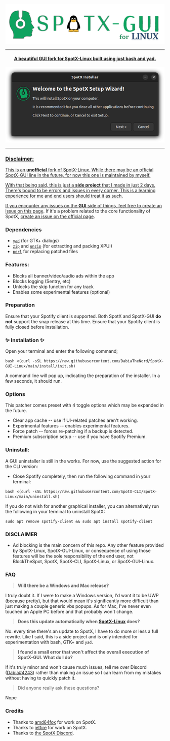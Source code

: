 

  <p align="center">
  <a href="https://github.com/DabiaTheNord/SpotX-GUI-Linux"><img src="https://github.com/DabiaTheNord/SpotX-GUI-Linux/raw/main/.github/Pic/spotlogo.png" />
</p>

***

<center>
    <h4 align="center">A beautiful GUI fork for SpotX-Linux built using just bash and yad.</h4>
</center>
  <p align="center">
  <a href="https://github.com/DabiaTheNord/SpotX-GUI-Linux"><img src="https://github.com/DabiaTheNord/SpotX-GUI-Linux/raw/main/.github/Pic/preview1.png"/>
</p>

---

### Disclaimer:

This is an **unofficial** fork of SpotX-Linux. While there may be an official SpotX-GUI line in the future, for now this one is maintained by myself.

With that being said, this is just a **side project** that I made in just 2 days. There's bound to be errors and issues in every corner. This is a learning experience for me and end users should treat it as such.

If you encounter any issues on the **GUI** side of things, feel free to [create an issue on this page](https://github.com/DabiaTheNord/SpotX-GUI-Linux/issues/new). If it's a problem related to the core functionality of SpotX, [create an issue on the official page](https://github.com/SpotX-CLI/SpotX-Linux/issues/new).

### Dependencies

- <a href="https://howtoinstall.co/en/yad" title="Tip: run 'sudo apt install yad' to install.">`yad`</a> (for GTK+ dialogs)
- <a href="https://howtoinstall.co/en/zip" title="Tip: run 'sudo apt install zip' to install.">`zip`</a> and <a href="https://howtoinstall.co/en/unzip" title="Tip: run 'sudo apt install unzip' to install.">`unzip`</a> (for extracting and packing XPUI)
- <a href="https://howtoinstall.co/en/perl" title="Tip: run 'sudo apt install perl' to install.">`perl`</a> for replacing patched files

### Features:

- Blocks all banner/video/audio ads within the app
- Blocks logging (Sentry, etc)
- Unlocks the skip function for any track
- Enables some experimental features (optional)

### Preparation
Ensure that your Spotify client is supported. Both SpotX and SpotX-GUI **do not** support the snap release at this time. Ensure that your Spotify client is fully closed before installation.

### ✨ **Installation** ✨

Open your terminal and enter the following command;
```
bash <(curl -sSL https://raw.githubusercontent.com/DabiaTheNord/SpotX-GUI-Linux/main/install/init.sh)
```
A command line will pop up, indicating the preparation of the installer. In a few seconds, it should run.

### Options

This patcher comes preset with 4 toggle options which may be expanded in the future.
- Clear app cache -- use if UI-related patches aren't working.
- Experimental features -- enables experimental features.
- Force patch -- forces re-patching if a backup is detected.
- Premium subscription setup -- use if you have Spotify Premium.

### Uninstall:

A GUI uninstaller is still in the works. For now, use the suggested action for the CLI version:

- Close Spotify completely, then run the following command in your terminal:
```
bash <(curl -sSL https://raw.githubusercontent.com/SpotX-CLI/SpotX-Linux/main/uninstall.sh)
```

If you do not wish for another graphical installer, you can alternatively run the following in your terminal to uninstall SpotX:
```
sudo apt remove spotify-client && sudo apt install spotify-client
```

### DISCLAIMER

- Ad blocking is the main concern of this repo. Any other feature provided by SpotX-Linux, SpotX-GUI-Linux, or consequence of using those features will be the sole responsibility of the end user, not BlockTheSpot, SpotX, SpotX-CLI, SpotX-Linux, or SpotX-GUI-Linux.

### FAQ

> **Will there be a Windows and Mac release?**

I truly doubt it. If I were to make a Windows version, I'd want it to be UWP (because pretty), but that would mean it's significantly more difficult than just making a couple generic vbs popups. As for Mac, I've never even touched an Apple PC before and that probably won't change.

> **Does this update automatically when [SpotX-Linux](https://github.com/SpotX-CLI/SpotX-Linux) does?**

No. every time there's an update to SpotX, I have to do more or less a full rewrite. Like I said, this is a side project and is only intended for experimentation with bash, GTK+ and `yad`.

> **I found a small error that won't affect the overall execution of SpotX-GUI. What do I do?**

If it's truly minor and won't cause much issues, tell me over Discord ([Dabia#4243](https://discordapp.com/users/1010372895974903818/)) rather than making an issue so I can learn from my mistakes without having to quickly patch it.

> Did anyone really ask these questions?

Nope
### Credits

- Thanks to [amd64fox](https://github.com/amd64fox/spotx) for work on SpotX.
- Thanks to [jetfire](https://github.com/jetfir3) for work on SpotX.
- Thanks to [the SpotX Discord](https://discord.gg/gqNbVRe3).
